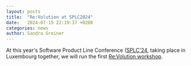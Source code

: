 ```yaml
---
layout: posts
title:  "Re:Volution at SPLC2024"
date:   2024-07-15 22:19:37 +0200
categories: news
author: Sandra Greiner
---
```


At this year's Software Product Line Conference ([SPLC'24](https://2024.splc.net/), taking place in Luxembourg together, we will run the first [Re:Volution workshop](https://sites.google.com/view/re-volution2024/home).

